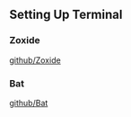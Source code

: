## Setting Up Terminal


### Zoxide
[github/Zoxide](https://github.com/ajeetdsouza/zoxide)


### Bat
[github/Bat](https://github.com/sharkdp/bat)